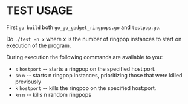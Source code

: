 # TEST USAGE

First `go build` both `go_go_gadget_ringpops.go` and `testpop.go`.

Do `./test -n x` where x is the number of ringpop instances to start on execution of the program.

During execution the following commands are available to you:

* `s` `hostport` -- starts a ringpop on the specified host:port.
* `sn` `n` -- starts n ringpop instances, prioritizing those that were killed previously
* `k` `hostport` -- kills the ringpop on the specified host:port.
* `kn` `n` -- kills n random ringpops
